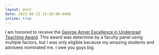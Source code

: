 ```yaml
---
layout: post
date: 2023-08-22 15:59:00-0400
inline: true
---
```


I am honored to receive the [George Anner Excellence in Undergrad Teaching Award](https://ece.illinois.edu/about/directory/teaching). This award was determine by a faculty panel using multiple factors, but I was only eligible because my amazing students and advisees nominated me. I owe you guys big.

